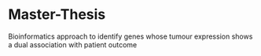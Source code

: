 # Master-Thesis
Bioinformatics approach to identify genes whose tumour expression shows a dual association with patient outcome
